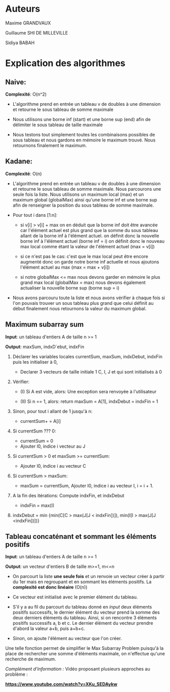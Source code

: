 # Auteurs 

Maxime GRANDVAUX

Guillaume SHI DE MILLEVILLE

Sidiya BABAH

# Explication des algorithmes

## Naive:

**Complexité**: O(n^2)

* L'algorithme prend en entrée un tableau v de doubles à une dimension 
et retourne le sous tableau de somme maximale

* Nous utilisons une borne inf (start) et une borne sup (end) afin de 
délimiter le sous tableau de taille maximale

* Nous testons tout simplement toutes les combinaisons possibles de sous tableau
et nous gardons en mémoire le maximum trouvé.
Nous retournons finalement le maximum.



## Kadane:

**Complexité**: O(n)

* L'algorithme prend en entrée un tableau v de doubles à une dimension et retourne le sous tableau de somme maximale.
Nous parcourons une seule fois la liste.
Nous utilisons un maximum local (max) et un maximum global (globalMax) ainsi 
qu'une borne inf et une borne sup afin de renseigner la position du
sous tableau de somme maximale.

* Pour tout i dans [1:n]:

	* si v[i] > v[i] + max
on en déduit que la borne inf doit être avancée car l'élément actuel est plus grand 
que la somme du sous tableau allant de la borne inf à l'élément actuel.
on définit donc la nouvelle borne inf à l'élément actuel (borne inf = i)
on définit donc le nouveau max local comme étant la valeur de l'élément actuel (max = v[i])

	* si ce n'est pas le cas:
c'est que le max local peut être encore augmenté donc on garde notre borne inf actuelle et 
nous ajoutons l'élément actuel au max (max = max + v[i])

	* si notre globalMax <= max
nous devons garder en mémoire le plus grand max local (globalMax = max)
nous devons également actualiser la nouvelle borne sup (borne sup = i)

* Nous avons parcouru toute la liste et nous avons vérifier à chaque fois si l'on
pouvais trouver un sous tableau plus grand que celui définit au début
finalement nous retournons la valeur du maximum global.


## Maximum subarray sum

**Input**: un tableau d'entiers A de taille n >= 1

**Output**: maxSum, indxD´ebut, indxFin

1. Déclarer les variables locales currentSum, maxSum, indxDebut, indxFin puis les initialiser à 0,

	* Declarer 3 vecteurs de taille initiale 1 C, I, J et qui sont initialisés à 0

2. Vérifier:

	* (I) Si A est vide, alors: Une exception sera renvoyée à l'utilisateur

	* (II) Si n == 1, alors: return maxSum = A[1], indxDebut  = indxFin = 1

3. Sinon, pour tout i allant de 1 jusqu'à n:

	* currentSum+ = A[i]

4. Si currentSum ??? 0:

	* currentSum = 0
	* Ajouter l0, indice i vecteur au J

5. Si currentSum > 0 et maxSum >= currentSum:

	* Ajouter l0, indice i au vecteur C

6. Si currentSum > maxSum:

	* maxSum = currentSum, Ajouter l0, indice i au vecteur I, i = i + 1.

7. A la fin des itérations: Compute indxFin, et indxDebut

	* indxFin = max(I)

8.  indxDebut = min {min(C[C > max(J[J < indxFin])]), min(I[I > max(J[J <indxFin])])}


## Tableau concaténant et sommant les éléments positifs

**Input**: un tableau d'entiers A de taille n >= 1

**Output**: un vecteur d'entiers B de taille m>=1, m<=n

* On parcourt la liste **une seule fois** et un renvoie un vecteur créer à partir du 1er mais en regroupant et en sommant les éléments positifs. La **complexité est donc linéaire** (O(n))

* Ce vecteur est initialisé avec le premier élément du tableau. 

* S'il y a au fil du parcourt du tableau donné en *input* deux éléments positifs successifs, le dernier élément du vecteur prend la somme des deux derniers éléments du tableau. Ainsi, si on rencontre 3 éléments positifs successifs a, b et c. Le dernier élément du vecteur prendre d'abord la valeur a+b, puis a+b+c.

* Sinon, on ajoute l'élément au vecteur que l'on créer.

Une telle fonction permet de simplifier le Max Subarray Problem puisqu'à la place de rechercher une somme d'éléments maximale, on n'effectue qu'une recherche de maximum.


*Complément d'information :*
Vidéo proposant plusieurs approches au problème :

**https://www.youtube.com/watch?v=XKu_SEDAykw**



